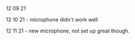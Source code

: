 12 09 21

12 10 21 - microphone didn't work well

12 11 21 - new microphone, not set up great though. 
